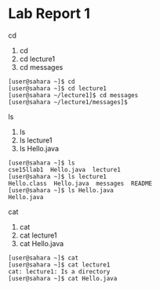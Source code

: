 # Lab Report 1

cd
1. cd
2. cd lecture1
3. cd messages

```
[user@sahara ~]$ cd
[user@sahara ~]$ cd lecture1
[user@sahara ~/lecture1]$ cd messages
[user@sahara ~/lecture1/messages]$
```

ls
1. ls
2. ls lecture1
3. ls Hello.java

```
[user@sahara ~]$ ls
cse15llab1  Hello.java  lecture1
[user@sahara ~]$ ls lecture1
Hello.class  Hello.java  messages  README
[user@sahara ~]$ ls Hello.java
Hello.java
```

cat
1. cat 
2. cat lecture1
3. cat Hello.java

```
[user@sahara ~]$ cat
[user@sahara ~]$ cat lecture1
cat: lecture1: Is a directory
[user@sahara ~]$ cat Hello.java
```

